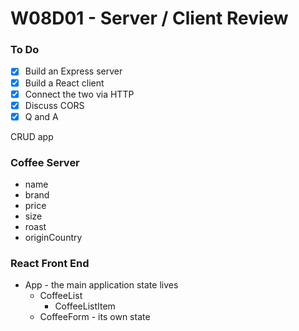 # W08D01 - Server / Client Review

### To Do
- [x] Build an Express server
- [x] Build a React client
- [x] Connect the two via HTTP
- [x] Discuss CORS
- [x] Q and A

CRUD app

### Coffee Server
* name
* brand
* price
* size
* roast
* originCountry

### React Front End

- App - the main application state lives
  - CoffeeList
    - CoffeeListItem
  - CoffeeForm - its own state












